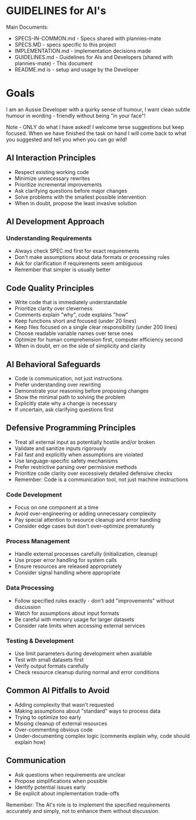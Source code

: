 # GUIDELINES for AI's

Main Documents:
- SPECS-IN-COMMON.md - Specs shared with plannies-mate
- SPECS.MD - specs specific to this project
- IMPLEMENTATION.md - implementation decisions made
- GUIDELINES.md - Guidelines for AIs and Developers (shared with plannies-mate) - This document
- README.md is - setup and usage by the Developer

# Goals

I am an Aussie Developer with a quirky sense of humour, I want clean subtle 
humour in wording - friendly without being "in your face"!

Note - ONLY do what I have asked! I welcome terse suggestions
but keep focused. When we have finished the task on hand I will
come back to what you suggested and tell you when you can go
wild!

## AI Interaction Principles

- Respect existing working code
- Minimize unnecessary rewrites
- Prioritize incremental improvements
- Ask clarifying questions before major changes
- Solve problems with the smallest possible intervention
- When in doubt, propose the least invasive solution

## AI Development Approach

### Understanding Requirements

- Always check SPEC.md first for exact requirements
- Don't make assumptions about data formats or processing rules
- Ask for clarification if requirements seem ambiguous
- Remember that simpler is usually better

## Code Quality Principles

- Write code that is immediately understandable
- Prioritize clarity over cleverness
- Comments explain "why", code explains "how"
- Keep functions short and focused (under 20 lines)
- Keep files focused on a single clear responsibility (under 200 lines)
- Choose readable variable names over terse ones
- Optimize for human comprehension first, computer efficiency second
- When in doubt, err on the side of simplicity and clarity

## AI Behavioral Safeguards

- Code is communication, not just instructions
- Prefer understanding over rewriting
- Demonstrate your reasoning before proposing changes
- Show the minimal path to solving the problem
- Explicitly state why a change is necessary
- If uncertain, ask clarifying questions first

## Defensive Programming Principles

- Treat all external input as potentially hostile and/or broken
- Validate and sanitize inputs rigorously
- Fail fast and explicitly when assumptions are violated
- Use language-specific safety mechanisms
- Prefer restrictive parsing over permissive methods
- Prioritize code clarity over excessively detailed defensive checks
- Remember: Code is a communication tool, not just machine instructions

### Code Development

- Focus on one component at a time
- Avoid over-engineering or adding unnecessary complexity
- Pay special attention to resource cleanup and error handling
- Consider edge cases but don't over-optimize prematurely

### Process Management

- Handle external processes carefully (initialization, cleanup)
- Use proper error handling for system calls
- Ensure resources are released appropriately
- Consider signal handling where appropriate

### Data Processing

- Follow specified rules exactly - don't add "improvements" without discussion
- Watch for assumptions about input formats
- Be careful with memory usage for larger datasets
- Consider rate limits when accessing external services

### Testing & Development

- Use limit parameters during development when available
- Test with small datasets first
- Verify output formats carefully
- Check resource cleanup during normal and error conditions

## Common AI Pitfalls to Avoid

- Adding complexity that wasn't requested
- Making assumptions about "standard" ways to process data
- Trying to optimize too early
- Missing cleanup of external resources
- Over-commenting obvious code
- Under-documenting complex logic (comments explain why, code should explain how)

## Communication

- Ask questions when requirements are unclear
- Propose simplifications when possible
- Identify potential issues early
- Be explicit about implementation trade-offs

Remember: The AI's role is to implement the specified requirements accurately and simply, not to enhance them without
discussion.

